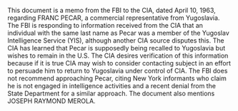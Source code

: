 This document is a memo from the FBI to the CIA, dated April 10, 1963, regarding FRANC PECAR, a commercial representative from Yugoslavia. The FBI is responding to information received from the CIA that an individual with the same last name as Pecar was a member of the Yugoslav Intelligence Service (YIS), although another CIA source disputes this. The CIA has learned that Pecar is supposedly being recalled to Yugoslavia but wishes to remain in the U.S. The CIA desires verification of this information because if it is true CIA may wish to consider contacting subject in an effort to persuade him to return to Yugoslavia under control of CIA. The FBI does not recommend approaching Pecar, citing New York informants who claim he is not engaged in intelligence activities and a recent denial from the State Department for a similar approach. The document also mentions JOSEPH RAYMOND MEROLA.
